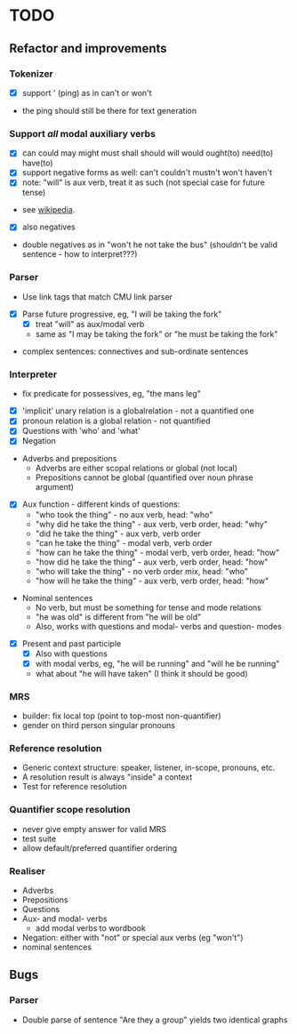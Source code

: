 # TODO

## Refactor and improvements

### Tokenizer
- [X] support ' (ping) as in can't or won't
- the ping should still be there for text generation

### Support _all_ modal auxiliary verbs
- [X] can could may might must shall should will would ought(to) need(to) have(to)
- [X] support negative forms as well: can't couldn't mustn't won't haven't 
- [X] note: "will" is aux verb, treat it as such (not special case for future tense)
- see [wikipedia](https://en.wikipedia.org/wiki/English_modal_auxiliary_verbs).
- [X] also negatives
- double negatives as in "won't he not take the bus" (shouldn't be valid sentence - how to interpret???)

### Parser
- Use link tags that match CMU link parser
- [X] Parse future progressive, eg, "I will be taking the fork"
  + [X] treat "will" as aux/modal verb
  + same as "I may be taking the fork" or "he must be taking the fork"
- complex sentences: connectives and sub-ordinate sentences

### Interpreter
- fix predicate for possessives, eg, "the mans leg"
- [X] 'implicit' unary relation is a globalrelation - not a quantified one
- [X] pronoun relation is a global relation - not quantified
- [X] Questions with 'who' and 'what'
- [X] Negation
- Adverbs and prepositions
  + Adverbs are either scopal relations or global (not local)
  + Prepositions cannot be global (quantified over noun phrase argument)
- [X] Aux function - different kinds of questions:
  + "who took the thing" - no aux verb, head: "who"
  + "why did he take the thing" - aux verb, verb order, head: "why"
  + "did he take the thing" - aux verb, verb order
  + "can he take the thing" - modal verb, verb order
  + "how can he take the thing" - modal verb, verb order, head: "how"
  + "how did he take the thing" - aux verb, verb order, head: "how"
  + "who will take the thing" - no verb order mix, head: "who"
  + "how will he take the thing" - aux verb, verb order, head: "how"
- Nominal sentences
  + No verb, but must be something for tense and mode relations
  + "he was old" is different from "he will be old"
  + Also, works with questions and modal- verbs and question- modes
- [X] Present and past participle
  + [X] Also with questions
  + [X] with modal verbs, eg, "he will be running" and "will he be running"
  + what about "he will have taken" (I think it should be good)

### MRS
- builder: fix local top (point to top-most non-quantifier)
- gender on third person singular pronouns

### Reference resolution
- Generic context structure: speaker, listener, in-scope, pronouns, etc.
- A resolution result is always "inside" a context
- Test for reference resolution

### Quantifier scope resolution
- never give empty answer for valid MRS
- test suite
- allow default/preferred quantifier ordering

### Realiser
- Adverbs
- Prepositions
- Questions
- Aux- and modal- verbs 
  + add modal verbs to wordbook
- Negation: either with "not" or special aux verbs (eg "won't")
- nominal sentences

## Bugs

### Parser
- Double parse of sentence "Are they a group" yields two identical graphs
